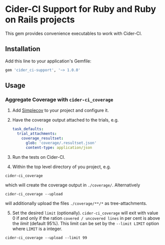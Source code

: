 # Cider-CI Support for Ruby and Ruby on Rails projects 

This gem provides convenience executables to work with Cider-CI. 


## Installation

Add this line to your application's Gemfile:

```ruby
gem 'cider_ci-support', '~> 1.0.0'
```

## Usage

### Aggregate Coverage with `cider-ci_coverage` 

1. Add [Simplecov]() to your project and configure it.

2. Have the coverage output attached to the trials, e.g. 

    ```yaml
    task_defaults:
      trial_attachments:
        coverage_resultset:
          glob: 'coverage/.resultset.json'
          content-type: application/json
    ```

3. Run the tests on Cider-CI. 

4. Within the top level directory of you project, e.g. 

  ~~~
  cider-ci_coverage 
  ~~~

  which will create the coverage output in `./coverage/`. Alternatively

  ~~~
  cider-ci_coverage --upload
  ~~~

  will additionally upload the files `./coverage/**/*`
  as tree-attachments. 

5.  Set the desired `limit` (optionally). `cider-ci_coverage` will exit
    with value 0 if and only if the ration `covered / uncovered lines`
    in per cent is above the *limit* (default 95%). This limit can be
    set by the `--limit LIMIT` option where `LIMIT` is a integer.

  ~~~
  cider-ci_coverage --upload --limit 99
  ~~~



